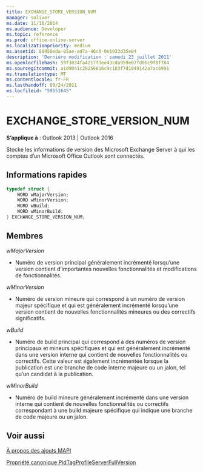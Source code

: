 ```yaml
---
title: EXCHANGE_STORE_VERSION_NUM
manager: soliver
ms.date: 11/16/2014
ms.audience: Developer
ms.topic: reference
ms.prod: office-online-server
ms.localizationpriority: medium
ms.assetid: 88950eda-85ae-ad7a-46c6-0e1933d35e04
description: 'Derniére modification : samedi 23 juillet 2011'
ms.openlocfilehash: 59f3034fa4217f3ee43cda959e07fd0bc9f8f784
ms.sourcegitcommit: a1d9041c20256616c9c183f7d1049142a7ac6991
ms.translationtype: MT
ms.contentlocale: fr-FR
ms.lasthandoff: 09/24/2021
ms.locfileid: "59551645"
---
```

# <a name="exchange_store_version_num"></a>EXCHANGE_STORE_VERSION_NUM

  
  
**S’applique à** : Outlook 2013 | Outlook 2016 
  
Stocke les informations de version des Microsoft Exchange Server à qui les comptes d’un Microsoft Office Outlook sont connectés.
  
## <a name="quick-info"></a>Informations rapides

```cpp
typedef struct { 
    WORD wMajorVersion; 
    WORD wMinorVersion; 
    WORD wBuild; 
    WORD wMinorBuild; 
} EXCHANGE_STORE_VERSION_NUM; 

```

## <a name="members"></a>Membres

 _wMajorVersion_
  
- Numéro de version principal généralement incrémenté lorsqu’une version contient d’importantes nouvelles fonctionnalités et modifications de fonctionnalités.
    
 _wMinorVersion_
  
- Numéro de version mineure qui correspond à un numéro de version majeur spécifique et qui est généralement incrémenté lorsqu’une version contient de nouvelles fonctionnalités mineures ou des correctifs significatifs.
    
 _wBuild_
  
- Numéro de build principal qui correspond à des numéros de version principaux et mineurs spécifiques et qui est généralement incrémenté dans une version interne qui contient de nouvelles fonctionnalités ou correctifs. Cette valeur est également incrémentée lorsque la publication est une branche de code interne majeure ou un jalon, tel qu’un candidat à la publication.
    
 _wMinorBuild_
  
- Numéro de build mineure généralement incrémenté dans une version interne qui contient de nouvelles fonctionnalités ou correctifs correspondant à une build majeure spécifique qui indique une branche de code majeure ou un jalon.
    
## <a name="see-also"></a>Voir aussi



[À propos des ajouts MAPI](about-mapi-additions.md)
  
[Propriété canonique PidTagProfileServerFullVersion](pidtagprofileserverfullversion-canonical-property.md)

